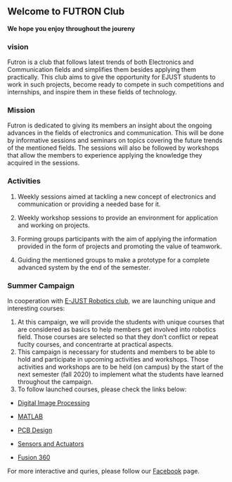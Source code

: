 ## Welcome to FUTRON Club

**We hope you enjoy throughout the joureny**

### vision

Futron is a club that follows latest trends of both Electronics and Communication fields and simplifies them besides applying them practically. This club aims to give the opportunity for EJUST students to work in such projects, become ready to compete in such competitions and internships, and inspire them in these fields of technology.

### Mission

Futron is dedicated to giving its members an insight about the ongoing advances in the fields of electronics and communication. This will be done by informative sessions and seminars on topics covering the future trends of the mentioned fields. The sessions will also be followed by workshops that allow the members to experience applying the knowledge they acquired in the sessions.

### Activities 

1. Weekly sessions aimed at tackling a new concept of electronics and communication
or providing a needed base for it.

2. Weekly workshop sessions to provide an environment for application and working
on projects.

3. Forming groups participants with the aim of applying the information provided in
the form of projects and promoting the value of teamwork.

4. Guiding the mentioned groups to make a prototype for a complete advanced system
by the end of the semester.

### Summer Campaign

In cooperation with [E-JUST Robotics club](https://ejust-robotics-club.github.io/Ejust-Robotics-Club/), we are launching unique and interesting courses: 
1. At this campaign, we will provide the students with unique courses that are considered as basics to help members get involved into robotics field. Those courses are selected so that they don’t conflict or repeat fuclty courses, and concentrarte at practical aspects.
2. This campaign is necessary for students and members to be able to hold and participate in upcoming activities and workshops. Those activities and workshops are to be held (on campus) by the start of the next semester (fall 2020) to implement what the students have learned throughout the campaign.
3. To follow launched courses, please check the links below:

- [Digital Image Processing](https://ejust-robotics-club.github.io/Digital-Image-Processing/)

- [MATLAB](https://ejust-robotics-club.github.io/MATLAB/)

- [PCB Design](https://ejust-robotics-club.github.io/PCB-Design/)

- [Sensors and Actuators](https://ejust-robotics-club.github.io/Sensors-Actuators/)

- [Fusion 360](https://ejust-robotics-club.github.io/Fusion-360/)

For more interactive and quries, please follow our [Facebook](URL) page.

